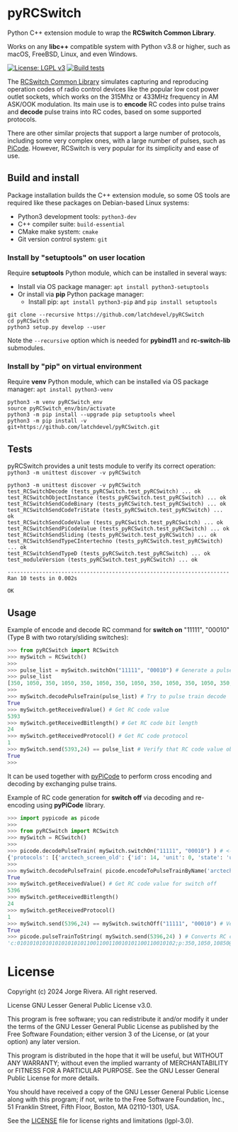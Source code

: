 # pyRCSwitch
Python C++ extension module to wrap the **RCSwitch Common Library**.

Works on any **libc++** compatible system with Python v3.8 or higher, such as macOS, FreeBSD, Linux, and even Windows.

[![License: LGPL v3](https://img.shields.io/badge/License-LGPL%20v3-blue.svg)](https://www.gnu.org/licenses/lgpl-3.0)
[![Build tests](https://github.com/latchdevel/pyRCSwitch/actions/workflows/BuildTests.yml/badge.svg)](https://github.com/latchdevel/pyRCSwitch/actions/workflows/BuildTests.yml)

The [RCSwitch Common Library](https://github.com/latchdevel/rc-switch-lib) simulates capturing and reproducing operation codes of radio control devices like the popular low cost power outlet sockets, which works on the 315Mhz or 433MHz frequency in AM ASK/OOK modulation.
Its main use is to **encode** RC codes into pulse trains and **decode** pulse trains into RC codes, based on some supported protocols.

There are other similar projects that support a large number of protocols, including some very complex ones, with a large number of pulses, such as [PiCode](https://github.com/latchdevel/PiCode). However, RCSwitch is very popular for its simplicity and ease of use.

## Build and install
Package installation builds the C++ extension module, so some OS tools are required like these packages on Debian-based Linux systems:
- Python3 development tools: `python3-dev`
- C++ compiler suite: `build-essential`
- CMake make system: `cmake`
- Git version control system: `git`

### Install by "setuptools" on user location
Require **setuptools** Python module, which can be installed in several ways:
   - Install via OS package manager: `apt install python3-setuptools`
   - Or install via **pip** Python package manager:
     - Install pip: `apt install python3-pip` and `pip install setuptools`

```
git clone --recursive https://github.com/latchdevel/pyRCSwitch
cd pyRCSwitch
python3 setup.py develop --user
```
Note the `--recursive` option which is needed for **pybind11** and **rc-switch-lib** submodules.

### Install by "pip" on virtual environment
Require **venv** Python module, which can be installed via OS package manager: `apt install python3-venv`

```
python3 -m venv pyRCSwitch_env
source pyRCSwitch_env/bin/activate
python3 -m pip install --upgrade pip setuptools wheel
python3 -m pip install -v git+https://github.com/latchdevel/pyRCSwitch.git
```

## Tests
pyRCSwitch provides a unit tests module to verify its correct operation: `python3 -m unittest discover -v pyRCSwitch`

```
python3 -m unittest discover -v pyRCSwitch 
test_RCSwitchDecode (tests_pyRCSwitch.test_pyRCSwitch) ... ok
test_RCSwitchObjectInstance (tests_pyRCSwitch.test_pyRCSwitch) ... ok
test_RCSwitchSendCodeBinary (tests_pyRCSwitch.test_pyRCSwitch) ... ok
test_RCSwitchSendCodeTriState (tests_pyRCSwitch.test_pyRCSwitch) ... ok
test_RCSwitchSendCodeValue (tests_pyRCSwitch.test_pyRCSwitch) ... ok
test_RCSwitchSendPiCodeValue (tests_pyRCSwitch.test_pyRCSwitch) ... ok
test_RCSwitchSendSliding (tests_pyRCSwitch.test_pyRCSwitch) ... ok
test_RCSwitchSendTypeCIntertechno (tests_pyRCSwitch.test_pyRCSwitch) ... ok
test_RCSwitchSendTypeD (tests_pyRCSwitch.test_pyRCSwitch) ... ok
test_moduleVersion (tests_pyRCSwitch.test_pyRCSwitch) ... ok

----------------------------------------------------------------------
Ran 10 tests in 0.002s

OK
```

## Usage
Example of encode and decode RC command for **switch on** "11111", "00010" (Type B with two rotary/sliding switches):
```python
>>> from pyRCSwitch import RCSwitch
>>> mySwitch = RCSwitch()
>>> 
>>> pulse_list = mySwitch.switchOn("11111", "00010") # Generate a pulse train from an RC command
>>> pulse_list
[350, 1050, 350, 1050, 350, 1050, 350, 1050, 350, 1050, 350, 1050, 350, 1050, 350, 1050, 350, 1050, 350, 1050, 350, 1050, 1050, 350, 350, 1050, 1050, 350, 350, 1050, 1050, 350, 350, 1050, 350, 1050, 350, 1050, 1050, 350, 350, 1050, 350, 1050, 350, 1050, 1050, 350, 350, 10850]
>>> 
>>> mySwitch.decodePulseTrain(pulse_list) # Try to pulse train decode
True
>>> mySwitch.getReceivedValue() # Get RC code value
5393
>>> mySwitch.getReceivedBitlength() # Get RC code bit length
24
>>> mySwitch.getReceivedProtocol() # Get RC code protocol
1
>>> mySwitch.send(5393,24) == pulse_list # Verify that RC code value obtained is the same as generated pulse train
True
>>> 
```

It can be used together with [pyPiCode](https://github.com/latchdevel/pyPiCode) to perform cross encoding and decoding by exchanging pulse trains.

Example of RC code generation for **switch off** via decoding and re-encoding using **pyPiCode** library.
```python
>>> import pypicode as picode
>>> 
>>> from pyRCSwitch import RCSwitch
>>> mySwitch = RCSwitch()
>>> 
>>> picode.decodePulseTrain( mySwitch.switchOn("11111", "00010") ) # <---- Same RC command
{'protocols': [{'arctech_screen_old': {'id': 14, 'unit': 0, 'state': 'up'}}, {'arctech_switch_old': {'id': 14, 'unit': 0, 'state': 'on'}}, {'beamish_switch': {'id': 21, 'unit': -1}}, {'elro_800_switch': {'systemcode': 31, 'unitcode': 8, 'state': 'on'}}, {'rev1_switch': {'id': 'F2', 'unit': 62, 'state': 'off'}}]}
>>> 
>>> mySwitch.decodePulseTrain( picode.encodeToPulseTrainByName('arctech_switch_old', {'id': 14, 'unit': 0, 'state': 'off'}) ) # <---- Set 'off' here
True
>>> mySwitch.getReceivedValue() # Get RC code value for switch off
5396
>>> mySwitch.getReceivedBitlength()
24
>>> mySwitch.getReceivedProtocol()
1
>>> mySwitch.send(5396,24) == mySwitch.switchOff("11111", "00010") # Verify that RC code obtained is the same as that for switch off
True
>>> picode.pulseTrainToString( mySwitch.send(5396,24) ) # Converts RC code value to 'picode' string format
'c:01010101010101010101011001100110010101100110010102;p:350,1050,10850@'
```

# License
Copyright (c) 2024 Jorge Rivera. All right reserved.

License GNU Lesser General Public License v3.0.

This program is free software; you can redistribute it and/or
modify it under the terms of the GNU Lesser General Public
License as published by the Free Software Foundation; either
version 3 of the License, or (at your option) any later version.

This program is distributed in the hope that it will be useful,
but WITHOUT ANY WARRANTY; without even the implied warranty of
MERCHANTABILITY or FITNESS FOR A PARTICULAR PURPOSE.  See the GNU
Lesser General Public License for more details.

You should have received a copy of the GNU Lesser General Public License
along with this program; if not, write to the Free Software Foundation,
Inc., 51 Franklin Street, Fifth Floor, Boston, MA  02110-1301, USA.

See the [LICENSE](LICENSE.txt) file for license rights and limitations (lgpl-3.0).